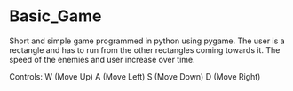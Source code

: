 # Basic_Game
Short and simple game programmed in python using pygame. The user is a rectangle and has to run from the other rectangles coming towards it. 
The speed of the enemies and user increase over time.

Controls: 
W (Move Up)
A (Move Left)
S (Move Down)
D (Move Right)
